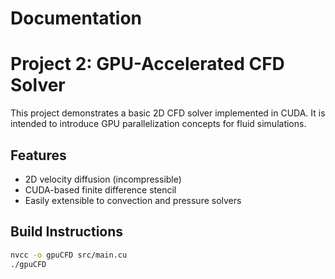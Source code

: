 # Documentation

# Project 2: GPU-Accelerated CFD Solver

This project demonstrates a basic 2D CFD solver implemented in CUDA. It is intended to introduce GPU parallelization concepts for fluid simulations.

## Features

- 2D velocity diffusion (incompressible)
- CUDA-based finite difference stencil
- Easily extensible to convection and pressure solvers

## Build Instructions

```bash
nvcc -o gpuCFD src/main.cu
./gpuCFD

